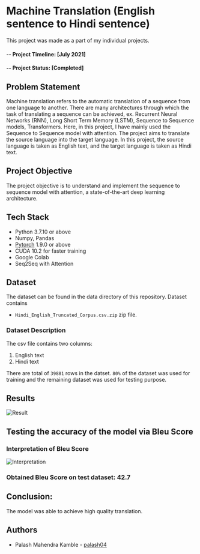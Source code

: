 # Machine Translation (English sentence to Hindi sentence)
This project was made as a part of my individual projects.

#### -- Project Timeline: [July 2021]
#### -- Project Status: [Completed]


## Problem Statement
Machine translation refers to the automatic translation of a sequence from one language to another. There are many architectures through which the task of translating a sequence can be achieved, ex. Recurrent Neural Networks (RNN), Long Short Term Memory (LSTM), Sequence to Sequence models, Transformers. Here, in this project, I have mainly used the Sequence to Sequence model with attention.
The project aims to translate the source language into the target language. In this project, the source language is taken as English text, and the target language is taken as Hindi text. 

## Project Objective
The project objective is to understand and implement the sequence to sequence model with attention, a state-of-the-art deep learning architecture.

## Tech Stack
- Python 3.7.10 or above
- Numpy, Pandas
- [Pytorch](https://pytorch.org/) 1.9.0 or above
- CUDA 10.2 for faster training
- Google Colab
- Seq2Seq with Attention

## Dataset
The dataset can be found in the data directory of this repository. Dataset contains

- `Hindi_English_Truncated_Corpus.csv.zip` zip file. 

### Dataset Description
The csv file contains two columns:
1. English text
2. Hindi text

There are total of `39881` rows in the datset. `80%` of the dataset was used for training and the remaining dataset was used for testing purpose.

## Results </br>
![Result](https://user-images.githubusercontent.com/26361028/129594680-df020ff7-6179-4856-b1b4-b8047fd488b9.png)

## Testing the accuracy of the model via Bleu Score

### Interpretation of Bleu Score
![Interpretation](https://user-images.githubusercontent.com/26361028/129594993-b513190a-9d5d-4ff8-b3c6-5fac4a21cbe9.png)

### Obtained Bleu Score on test dataset: 42.7

## Conclusion: 
The model was able to achieve high quality translation.

## Authors
- Palash Mahendra Kamble - [palash04](https://github.com/palash04/)
